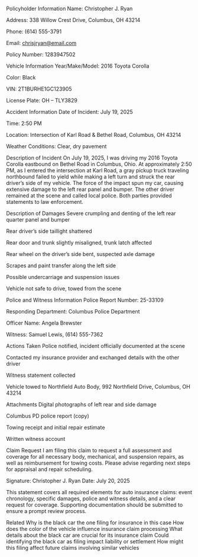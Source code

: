 Policyholder Information
Name: Christopher J. Ryan

Address: 338 Willow Crest Drive, Columbus, OH 43214

Phone: (614) 555-3791

Email: chrisjryan@email.com

Policy Number: 1283947502

Vehicle Information
Year/Make/Model: 2016 Toyota Corolla

Color: Black

VIN: 2T1BURHE1GC123905

License Plate: OH – TLY3829

Accident Information
Date of Incident: July 19, 2025

Time: 2:50 PM

Location: Intersection of Karl Road & Bethel Road, Columbus, OH 43214

Weather Conditions: Clear, dry pavement

Description of Incident
On July 19, 2025, I was driving my 2016 Toyota Corolla eastbound on Bethel Road in Columbus, Ohio. At approximately 2:50 PM, as I entered the intersection at Karl Road, a gray pickup truck traveling northbound failed to yield while making a left turn and struck the rear driver’s side of my vehicle. The force of the impact spun my car, causing extensive damage to the left rear panel and bumper. The other driver remained at the scene and called local police. Both parties provided statements to law enforcement.

Description of Damages
Severe crumpling and denting of the left rear quarter panel and bumper

Rear driver’s side taillight shattered

Rear door and trunk slightly misaligned, trunk latch affected

Rear wheel on the driver’s side bent, suspected axle damage

Scrapes and paint transfer along the left side

Possible undercarriage and suspension issues

Vehicle not safe to drive, towed from the scene

Police and Witness Information
Police Report Number: 25-33109

Responding Department: Columbus Police Department

Officer Name: Angela Brewster

Witness: Samuel Lewis, (614) 555-7362

Actions Taken
Police notified, incident officially documented at the scene

Contacted my insurance provider and exchanged details with the other driver

Witness statement collected

Vehicle towed to Northfield Auto Body, 992 Northfield Drive, Columbus, OH 43214

Attachments
Digital photographs of left rear and side damage

Columbus PD police report (copy)

Towing receipt and initial repair estimate

Written witness account

Claim Request
I am filing this claim to request a full assessment and coverage for all necessary body, mechanical, and suspension repairs, as well as reimbursement for towing costs. Please advise regarding next steps for appraisal and repair scheduling.

Signature:
Christopher J. Ryan
Date: July 20, 2025

This statement covers all required elements for auto insurance claims: event chronology, specific damages, police and witness details, and a clear request for coverage. Supporting documentation should be submitted to ensure a prompt review process.

Related
Why is the black car the one filing for insurance in this case
How does the color of the vehicle influence insurance claim processing
What details about the black car are crucial for its insurance claim
Could identifying the black car as filing impact liability or settlement
How might this filing affect future claims involving similar vehicles
